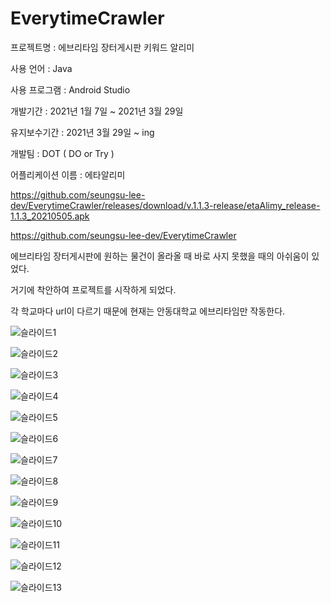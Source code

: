 # EverytimeCrawler
프로젝트명 : ﻿에브리타임 장터게시판 키워드 알리미

사용 언어 : Java

사용 프로그램 : Android Studio

개발기간 : 2021년 1월 7일 ~ 2021년 3월 29일

유지보수기간 : 2021년 3월 29일 ~ ing

개발팀 : DOT ( DO or Try )

어플리케이션 이름 : 에타알리미

https://github.com/seungsu-lee-dev/EverytimeCrawler/releases/download/v.1.1.3-release/etaAlimy_release-1.1.3_20210505.apk



https://github.com/seungsu-lee-dev/EverytimeCrawler



에브리타임 장터게시판에 원하는 물건이 올라올 때 바로 사지 못했을 때의 아쉬움이 있었다.

거기에 착안하여 프로젝트를 시작하게 되었다.

각 학교마다 url이 다르기 때문에 현재는 안동대학교 에브리타임만 작동한다.

![슬라이드1](https://user-images.githubusercontent.com/68325847/117156938-21c5b880-adf9-11eb-951f-0f7ee9727185.PNG)

![슬라이드2](https://user-images.githubusercontent.com/68325847/117156946-22f6e580-adf9-11eb-8124-e227b88d5c6a.PNG)

![슬라이드3](https://user-images.githubusercontent.com/68325847/117156955-24c0a900-adf9-11eb-8f16-73ae7389fdb3.PNG)

![슬라이드4](https://user-images.githubusercontent.com/68325847/117156960-25f1d600-adf9-11eb-9116-e1facfb1df75.PNG)

![슬라이드5](https://user-images.githubusercontent.com/68325847/117156973-28543000-adf9-11eb-864d-95c2ef337e7c.PNG)

![슬라이드6](https://user-images.githubusercontent.com/68325847/117156980-2a1df380-adf9-11eb-8b7f-16498291ca08.PNG)

![슬라이드7](https://user-images.githubusercontent.com/68325847/117156995-2be7b700-adf9-11eb-9a89-c9bebbac5d3a.PNG)

![슬라이드8](https://user-images.githubusercontent.com/68325847/117157716-c9db8180-adf9-11eb-97bf-1dd70d5ee17b.png)

![슬라이드9](https://user-images.githubusercontent.com/68325847/117157025-31450180-adf9-11eb-8963-c9b1f476a0b2.PNG)

![슬라이드10](https://user-images.githubusercontent.com/68325847/117157036-32762e80-adf9-11eb-8f44-1a241af12680.PNG)

![슬라이드11](https://user-images.githubusercontent.com/68325847/117157045-343ff200-adf9-11eb-8d86-1b241b061bb5.PNG)

![슬라이드12](https://user-images.githubusercontent.com/68325847/117157053-36a24c00-adf9-11eb-8128-9889c82abca8.PNG)

![슬라이드13](https://user-images.githubusercontent.com/68325847/117157061-386c0f80-adf9-11eb-9ca6-c04d6fce3402.PNG)

